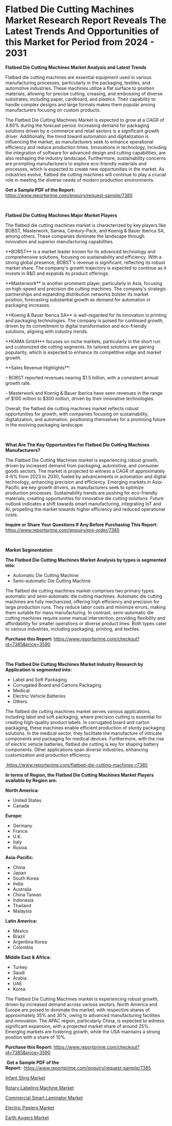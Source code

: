 <p><h1>Flatbed Die Cutting Machines Market Research Report Reveals The Latest Trends And Opportunities of this Market for Period from 2024 - 2031</h1></p><p><strong>Flatbed Die Cutting Machines Market Analysis and Latest Trends</strong></p>
<p><p>Flatbed die cutting machines are essential equipment used in various manufacturing processes, particularly in the packaging, textiles, and automotive industries. These machines utilize a flat surface to position materials, allowing for precise cutting, creasing, and embossing of diverse substrates, including paper, cardboard, and plastics. Their capability to handle complex designs and large formats makes them popular among manufacturers focusing on custom products.</p><p>The Flatbed Die Cutting Machines Market is expected to grow at a CAGR of 4.80% during the forecast period. Increasing demand for packaging solutions driven by e-commerce and retail sectors is a significant growth driver. Additionally, the trend toward automation and digitalization is influencing the market, as manufacturers seek to enhance operational efficiency and reduce production times. Innovations in technology, including the integration of software for advanced design and cutting capabilities, are also reshaping the industry landscape. Furthermore, sustainability concerns are prompting manufacturers to explore eco-friendly materials and processes, which is expected to create new opportunities in the market. As industries evolve, flatbed die cutting machines will continue to play a crucial role in meeting the diverse needs of modern production environments.</p></p>
<p><strong>Get a Sample PDF of the Report:&nbsp;</strong> <a href="https://www.reportprime.com/enquiry/request-sample/7385">https://www.reportprime.com/enquiry/request-sample/7385</a></p>
<p>&nbsp;</p>
<p><strong>Flatbed Die Cutting Machines Major Market Players</strong></p>
<p><p>The flatbed die cutting machines market is characterized by key players like BOBST, Masterwork, Sanwa, Century-Pack, and Koenig & Bauer Iberica SA, among others. These companies dominate the landscape through innovation and superior manufacturing capabilities.</p><p>**BOBST** is a market leader known for its advanced technology and comprehensive solutions, focusing on sustainability and efficiency. With a strong global presence, BOBST's revenue is significant, reflecting its robust market share. The company's growth trajectory is expected to continue as it invests in R&D and expands its product offerings.</p><p>**Masterwork** is another prominent player, particularly in Asia, focusing on high-speed and precision die cutting machines. The company's strategic partnerships and expanding distribution networks bolster its market position, forecasting substantial growth as demand for automation in packaging increases.</p><p>**Koenig & Bauer Iberica SA** is well-regarded for its innovation in printing and packaging technologies. The company is poised for continued growth, driven by its commitment to digital transformation and eco-friendly solutions, aligning with industry trends.</p><p>**KAMA GmbH** focuses on niche markets, particularly in the short run and customized die cutting segments. Its tailored solutions are gaining popularity, which is expected to enhance its competitive edge and market growth.</p><p>**Sales Revenue Highlights**:  </p><p>- BOBST reported revenues nearing $1.5 billion, with a consistent annual growth rate.</p><p>- Masterwork and Koenig & Bauer Iberica have seen revenues in the range of $100 million to $300 million, driven by their innovative technologies.</p><p>Overall, the flatbed die cutting machines market reflects robust opportunities for growth, with companies focusing on sustainability, digitalization, and automation, positioning themselves for a promising future in the evolving packaging landscape.</p></p>
<p>&nbsp;</p>
<p><strong>What Are The Key Opportunities For Flatbed Die Cutting Machines Manufacturers?</strong></p>
<p><p>The Flatbed Die Cutting Machines market is experiencing robust growth, driven by increased demand from packaging, automotive, and consumer goods sectors. The market is projected to witness a CAGR of approximately 4-6% from 2023 to 2030, fueled by advancements in automation and digital technology, enhancing precision and efficiency. Emerging markets in Asia-Pacific are key growth drivers, as manufacturers seek to optimize production processes. Sustainability trends are pushing for eco-friendly materials, creating opportunities for innovative die cutting solutions. Future outlook indicates a shift towards smart manufacturing, integrating IoT and AI, propelling the market towards higher efficiency and reduced operational costs.</p></p>
<p><strong>Inquire or Share Your Questions If Any Before Purchasing This Report:</strong> <a href="https://www.reportprime.com/enquiry/pre-order/7385">https://www.reportprime.com/enquiry/pre-order/7385</a></p>
<p>&nbsp;</p>
<p><strong>Market Segmentation</strong></p>
<p><strong>The Flatbed Die Cutting Machines Market Analysis by types is segmented into:</strong></p>
<p><ul><li>Automatic Die Cutting Machine</li><li>Semi-automatic Die Cutting Machine</li></ul></p>
<p><p>The flatbed die cutting machines market comprises two primary types: automatic and semi-automatic die cutting machines. Automatic die cutting machines are fully mechanized, offering high efficiency and precision for large production runs. They reduce labor costs and minimize errors, making them suitable for mass manufacturing. In contrast, semi-automatic die cutting machines require some manual intervention, providing flexibility and affordability for smaller operations or diverse product lines. Both types cater to various industries, including packaging, printing, and textiles.</p></p>
<p><strong>Purchase this Report:&nbsp;</strong><a href="https://www.reportprime.com/checkout?id=7385&price=3590">https://www.reportprime.com/checkout?id=7385&price=3590</a></p>
<p>&nbsp;</p>
<p><strong>The Flatbed Die Cutting Machines Market Industry Research by Application is segmented into:</strong></p>
<p><ul><li>Label and Soft Packaging</li><li>Corrugated Board and Cartons Packaging</li><li>Medical</li><li>Electric Vehicle Batteries</li><li>Others</li></ul></p>
<p><p>The flatbed die cutting machines market serves various applications, including label and soft packaging, where precision cutting is essential for creating high-quality product labels. In corrugated board and carton packaging, these machines enable efficient production of sturdy packaging solutions. In the medical sector, they facilitate the manufacture of intricate components and packaging for medical devices. Furthermore, with the rise of electric vehicle batteries, flatbed die cutting is key for shaping battery components. Other applications span diverse industries, enhancing customization and production efficiency.</p></p>
<p><a href="https://www.reportprime.com/flatbed-die-cutting-machines-r7385">&nbsp;https://www.reportprime.com/flatbed-die-cutting-machines-r7385</a></p>
<p><strong>In terms of Region, the Flatbed Die Cutting Machines Market Players available by Region are:</strong></p>
<p>
    <p> <strong> North America: </strong>
        <ul>
            <li>United States</li>
            <li>Canada</li>
        </ul>
        </p> 
    <p> <strong> Europe: </strong>
        <ul>
            <li>Germany</li>
            <li>France</li>
            <li>U.K.</li>
            <li>Italy</li>
            <li>Russia</li>
        </ul>
        </p> 
    <p> <strong> Asia-Pacific: </strong>
        <ul>
            <li>China</li>
            <li>Japan</li>
            <li>South Korea</li>
            <li>India</li>
            <li>Australia</li>
            <li>China Taiwan</li>
            <li>Indonesia</li>
            <li>Thailand</li>
            <li>Malaysia</li>
        </ul>
        </p> 
    <p> <strong> Latin America: </strong>
        <ul>
            <li>Mexico</li>
            <li>Brazil</li>
            <li>Argentina Korea</li>
            <li>Colombia</li>
        </ul>
        </p> 
    <p> <strong> Middle East & Africa: </strong>
        <ul>
            <li>Turkey</li>
            <li>Saudi</li>
            <li>Arabia</li>
            <li>UAE</li>
            <li>Korea</li>
        </ul>
    </p>
    </p>
<p><p>The Flatbed Die Cutting Machines market is experiencing robust growth, driven by increased demand across various sectors. North America and Europe are poised to dominate the market, with respective shares of approximately 35% and 30%, owing to advanced manufacturing facilities and innovation. The APAC region, particularly China, is expected to witness significant expansion, with a projected market share of around 25%. Emerging markets are fostering growth, while the USA maintains a strong position with a share of 10%.</p></p>
<p><strong>Purchase this Report: </strong><a href="https://www.reportprime.com/checkout?id=7385&price=3590">https://www.reportprime.com/checkout?id=7385&price=3590</a></p>
<p>&nbsp;<strong>Get a Sample PDF of the Report:&nbsp;&nbsp;</strong><a href="https://www.reportprime.com/enquiry/request-sample/7385">https://www.reportprime.com/enquiry/request-sample/7385</a></p>
<p><strong></strong></p>
<p><p><a href="https://www.linkedin.com/pulse/infant-sling-market-outlook-forecast-from-2024-2031-startagem-wep9c?trackingId=43W3I5JwQnaoJSvM3C6Ckg%3D%3D">Infant Sling Market</a></p><p><a href="https://www.linkedin.com/pulse/rotary-labeling-machine-market-insights-products-regional-analysis-5wsnc?trackingId=Z3d3r%2Bm9TIaUdPIQFPItsQ%3D%3D">Rotary Labeling Machine Market</a></p><p><a href="https://issuu.com/reportprime-2/docs/commercial-smart-laminator-market-s_339de412f20174">Commercial Smart Laminator Market</a></p><p><a href="https://medium.com/@kair.irfan6/electric-peelers-market-global-market-insights-and-sales-trends-2024-to-2031-bd6d206f565a">Electric Peelers Market</a></p><p><a href="https://medium.com/@kair.irfan6/earth-augers-industry-sector-new-technologies-and-market-impact-forecasted-for-period-from-2024-to-c9dd380d075e">Earth Augers Market</a></p></p>